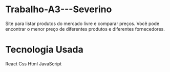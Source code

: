 # Trabalho-A3---Severino
Site para listar produtos do mercado livre e comparar preços.
Você pode encontrar o menor preço de diferentes produtos e diferentes fornecedores.

# Tecnologia Usada
React
Css
Html
JavaScript
